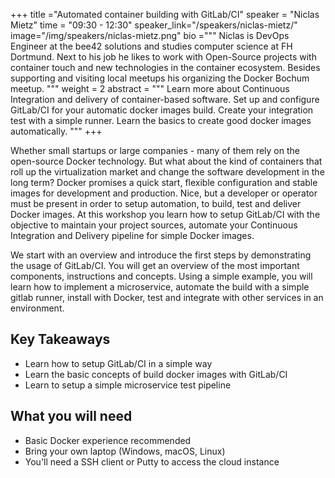 +++
title ="Automated container building with GitLab/CI"
speaker = "Niclas Mietz"
time = "09:30 - 12:30"
speaker_link="/speakers/niclas-mietz/"
image="/img/speakers/niclas-mietz.png"
bio ="""
Niclas is DevOps Engineer at the bee42 solutions and studies computer science at FH Dortmund. Next to his job he likes to work with Open-Source projects with container touch and new technologies in the container ecosystem. Besides supporting and visiting local meetups his organizing the Docker Bochum meetup.
"""
weight = 2
abstract = """
Learn more about Continuous Integration and delivery of container-based software. Set up and configure GitLab/CI for your automatic docker images build. Create your integration test with a simple runner. Learn the basics to create good docker images automatically.
"""
+++

Whether small startups or large companies - many of them rely on the open-source Docker technology. But what about the kind of containers that roll up the virtualization market and change the software development in the long term? Docker promises a quick start, flexible configuration and stable images for development and production. Nice, but a developer or operator must be present in order to setup automation, to build, test and deliver Docker images. At this workshop you learn how to setup GitLab/CI with the objective to maintain your project sources, automate your Continuous Integration and Delivery pipeline for simple Docker images.

We start with an overview and introduce the first steps by demonstrating the usage of GitLab/CI. You will get an overview of the most important components, instructions and concepts. Using a simple example, you will learn how to implement a microservice, automate the build with a simple gitlab runner, install with Docker, test and integrate with other services in an environment.


## Key Takeaways

  * Learn how to setup GitLab/CI in a simple way
  * Learn the basic concepts of build docker images with GitLab/CI
  * Learn to setup a simple microservice test pipeline

## What you will need

  * Basic Docker experience recommended
  * Bring your own laptop (Windows, macOS, Linux)
  * You'll need a SSH client or Putty to access the cloud instance
